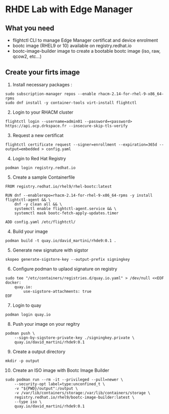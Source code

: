 # RHDE Lab with Edge Manager

## What you need 

* flightctl CLI to manage Edge Manager certificat and device enrolment
* bootc image (RHEL9 or 10) available on registry.redhat.io
* bootc-image-builder image to create a bootable bootc image (iso, raw, qcow2, etc...)

## Create your firts image

1. Install necessary packages :
```
sudo subscription-manager repos --enable rhacm-2.14-for-rhel-9-x86_64-rpms
sudo dnf install -y container-tools virt-install flightctl
```

2. Login to your RHACM cluster
```
flightctl login --username=admin01 --password=<password> https://api.ocp.drkspace.fr --insecure-skip-tls-verify
``` 

3. Request a new certificat
```
flightctl certificate request --signer=enrollment --expiration=365d --output=embedded > config.yaml
```


4. Login to Red Hat Registry
```
podman login registry.redhat.io
```

5. Create a sample Containerfile
```
FROM registry.redhat.io/rhel9/rhel-bootc:latest

RUN dnf --enablerepo=rhacm-2.14-for-rhel-9-x86_64-rpms -y install flightctl-agent && \
    dnf -y clean all && \
    systemctl enable flightctl-agent.service && \
    systemctl mask bootc-fetch-apply-updates.timer

ADD config.yaml /etc/flightctl/
```

4. Build your image
```
podman build -t quay.io/david_martini/rhde9:0.1 .
```

5. Generate new signature with sigstor
```
skopeo generate-sigstore-key --output-prefix signingkey
```

6. Configure podman to uplaod signature on registry
```
sudo tee "/etc/containers/registries.d/quay.io.yaml" > /dev/null <<EOF
docker:
    quay.io:
        use-sigstore-attachments: true
EOF
``` 

7. Login to quay
```
podman login quay.io
```

8. Push your image on your regitry
```
podman push \
    --sign-by-sigstore-private-key ./signingkey.private \
    quay.io/david_martini/rhde9:0.1
```

9. Create a output directory
```
mkdir -p output
```

10. Create an ISO image with Bootc Image Builder
```
sudo podman run --rm -it --privileged --pull=newer \
    --security-opt label=type:unconfined_t \
    -v "${PWD}/output":/output \
    -v /var/lib/containers/storage:/var/lib/containers/storage \
    registry.redhat.io/rhel9/bootc-image-builder:latest \
    --type iso \
    quay.io/david_martini/rhde9:0.1
```

